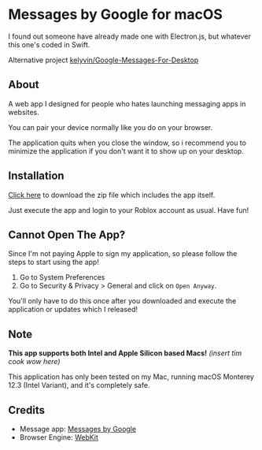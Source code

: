 # Messages by Google for macOS

I found out someone have already made one with Electron.js, but whatever this one's coded in Swift.

Alternative project [kelyvin/Google-Messages-For-Desktop](https://github.com/kelyvin/Google-Messages-For-Desktop)

## About

A web app I designed for people who hates launching messaging apps in websites.

You can pair your device normally like you do on your browser.

The application quits when you close the window, so i recommend you to minimize the application if you don't want it to show up on your desktop.

## Installation

[Click here](https://github.com/raymond-1227/GMessages/releases/latest) to download the zip file which includes the app itself.

Just execute the app and login to your Roblox account as usual. Have fun!

## Cannot Open The App?

Since I'm not paying Apple to sign my application, so please follow the steps to start using the app!
1. Go to System Preferences 
2. Go to Security & Privacy > General and click on `Open Anyway`.

You'll only have to do this once after you downloaded and execute the application or updates which I released!

## Note

**This app supports both Intel and Apple Silicon based Macs!** *(insert tim cook wow here)*

This application has only been tested on my Mac, running macOS Monterey 12.3 (Intel Variant), and it's completely safe.

## Credits

 - Message app: [Messages by Google](https://messages.google.com/)
 - Browser Engine: [WebKit](https://webkit.org/)
